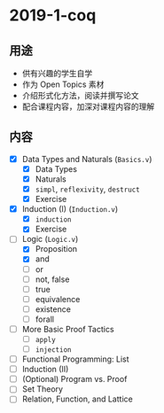 # 2019-1-coq

## 用途
- 供有兴趣的学生自学
- 作为 Open Topics 素材
- 介绍形式化方法，阅读并撰写论文
- 配合课程内容，加深对课程内容的理解

## 内容 
- [x] Data Types and Naturals (`Basics.v`)
  - [x] Data Types
  - [x] Naturals
  - [x] `simpl`, `reflexivity`, `destruct`
  - [x] Exercise
- [x] Induction (I) (`Induction.v`)
  - [x] `induction`
  - [x] Exercise
- [ ] Logic (`Logic.v`)
  - [x] Proposition
  - [x] and
  - [ ] or
  - [ ] not, false
  - [ ] true
  - [ ] equivalence
  - [ ] existence
  - [ ] forall
- [ ] More Basic Proof Tactics
  - [ ] `apply`
  - [ ] `injection`
- [ ] Functional Programming: List
- [ ] Induction (II)
- [ ] (Optional) Program vs. Proof 
- [ ] Set Theory
- [ ] Relation, Function, and Lattice